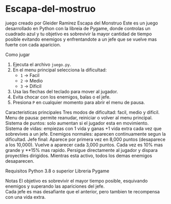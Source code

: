 # Escapa-del-mostruo
juego creado por Gleider Ramirez
Escapa del Monstruo
Este es un juego desarrollado en Python con la libreia de Pygame, donde controlas un cuadrado azul y tu objetivo es sobrevivir la mayor cantidad de tiempo posible evitando enemigos y enfrentandote a un jefe que se vuelve mas fuerte con cada aparicion.

Como jugar
1. Ejecuta el archivo `juego.py`.
2. En el menu principal selecciona la dificultad:
   - `1` → Facil
   - `2` → Medio
   - `3` → Dificil
3. Usa las flechas del teclado para mover al jugador.
4. Evita chocar con los enemigos, balas o el jefe.
5. Presiona `P` en cualquier momento para abrir el menu de pausa.

 Caracteristicas principales
Tres modos de dificultad: facil, medio y dificil.
Menu de pausa: permite reanudar, reiniciar o volver al menu principal.
Sistema de puntos: solo aumentan si el jugador esta en movimiento.
Sistema de vidas: empiezas con 1 vida y ganas +1 vida extra cada vez que sobrevives a un jefe.
Enemigos normales: aparecen continuamente segun la dificultad.
Jefe final:
Aparece por primera vez en 8,000 puntos (desaparece a los 10,000).
Vuelve a aparecer cada 3,000 puntos.
Cada vez es 10% mas grande y **15% mas rapido.
Persigue directamente al jugador y dispara proyectiles dirigidos.
Mientras esta activo, todos los demas enemigos desaparecen.

Requisitos
Python 3.8 o superior
Libreria Pygame 

Notas
El objetivo es sobrevivir el mayor tiempo posible, esquivando enemigos y superando las apariciones del jefe.  
Cada jefe es mas desafiante que el anterior, pero tambien te recompensa con una vida extra.
